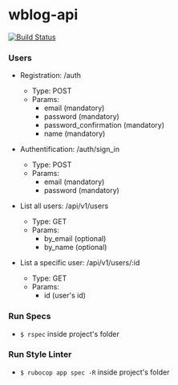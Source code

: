 # wblog-api
[![Build Status](https://travis-ci.org/sebasdeldi/wblog-api.svg?branch=master)](https://travis-ci.org/sebasdeldi/wblog-api)

### Users

* Registration: /auth
  * Type: POST
  * Params:
    * email (mandatory)
    * password (mandatory)
    * password_confirmation (mandatory)
    * name (mandatory)

* Authentification: /auth/sign_in
  * Type: POST
  * Params:
    * email (mandatory)
    * password (mandatory)

* List all users: /api/v1/users
  * Type: GET
  * Params:
    * by_email (optional)
    * by_name (optional)

* List a specific user: /api/v1/users/:id
  * Type: GET
  * Params:
    * id (user's id)


### Run Specs
* `$ rspec` inside project's folder

### Run Style Linter
* `$ rubocop app spec -R` inside project's folder
